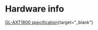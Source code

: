# Hardware info

[GL-AXT1800 specification](https://www.gl-inet.com/products/gl-axt1800/#specification){target="_blank"}